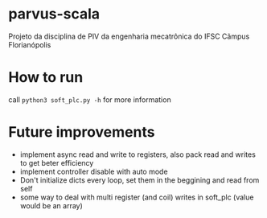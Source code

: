 # parvus-scala
Projeto da disciplina de PIV da engenharia mecatrônica do IFSC Cãmpus Florianópolis

# How to run
 call `python3 soft_plc.py -h` for more information

# Future improvements
- implement async read and write to registers, also pack read and writes to get beter efficiency
- implement controller disable with auto mode
- Don't initialize dicts every loop, set them in the beggining and read from self
- some way to deal with multi register (and coil) writes in soft_plc (value would be an array)
